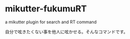 mikutter-fukumuRT
=================

a mikutter plugin for search and RT command

自分で呟きたくない事を他人に呟かせる。そんなコマンドです。
